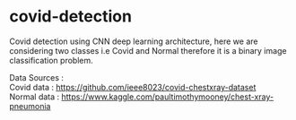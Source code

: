 # covid-detection

Covid detection using CNN deep learning architecture, here we are considering two classes i.e Covid and Normal therefore it is a binary image classification problem.

Data Sources : <br/>
Covid data : https://github.com/ieee8023/covid-chestxray-dataset <br/>
Normal data : https://www.kaggle.com/paultimothymooney/chest-xray-pneumonia <br/>
